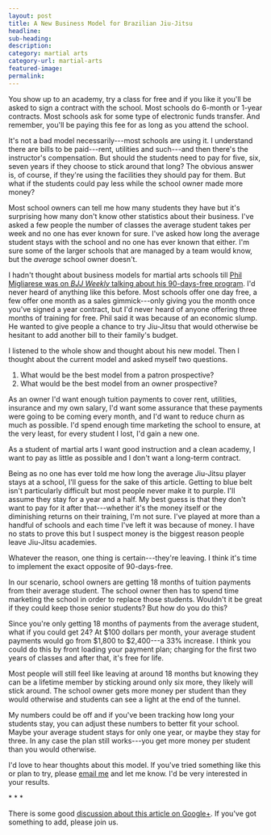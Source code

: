 ```yaml
---
layout: post
title: A New Business Model for Brazilian Jiu-Jitsu
headline:
sub-heading:
description:
category: martial arts
category-url: martial-arts
featured-image:
permalink:
---
```

You show up to an academy, try a class for free and if you like it you'll be asked to sign a contract with the school. Most schools do 6-month or 1-year contracts. Most schools ask for some type of electronic funds transfer. And remember, you'll be paying this fee for as long as you attend the school.

It's not a bad model necessarily---most schools are using it. I understand there are bills to be paid---rent, utilities and such---and then there's the instructor's compensation. But should the students need to pay for five, six, seven years if they choose to stick around that long? The obvious answer is, of course, if they're using the facilities they should pay for them. But what if the students could pay less while the school owner made more money?

Most school owners can tell me how many students they have but it's surprising how many don't know other statistics about their business. I've asked a few people the number of classes the average student takes per week and no one has ever known for sure. I've asked how long the average student stays with the school and no one has ever known that either. I'm sure some of the larger schools that are managed by a team would know, but the *average* school owner doesn't.

I hadn't thought about business models for martial arts schools till [Phil Migliarese was on *BJJ Weekly* talking about his 90-days-free program](http://www.bjjweekly.com/blog/post/phil-migliarese-free-jiu-jitsu-training-for-everyone-is-he-nuts). I'd never heard of anything like this before. Most schools offer one day free, a few offer one month as a sales gimmick---only giving you the month once you've signed a year contract, but I'd never heard of anyone offering three months of training for free. Phil said it was because of an economic slump. He wanted to give people a chance to try Jiu-Jitsu that would otherwise be hesitant to add another bill to their family's budget.

I listened to the whole show and thought about his new model. Then I thought about the current model and asked myself two questions.

  1. What would be the best model from a patron prospective?
  2. What would be the best model from an owner prospective?

As an owner I'd want enough tuition payments to cover rent, utilities, insurance and my own salary, I'd want some assurance that these payments were going to be coming every month, and I'd want to reduce churn as much as possible. I'd spend enough time marketing the school to ensure, at the very least, for every student I lost, I'd gain a new one.

As a student of martial arts I want good instruction and a clean academy, I want to pay as little as possible and I don't want a long-term contract.

Being as no one has ever told me how long the average Jiu-Jitsu player stays at a school, I'll guess for the sake of this article. Getting to blue belt isn't particularly difficult but most people never make it to purple. I'll assume they stay for a year and a half. My best guess is that they don't want to pay for it after that---whether it's the money itself or the diminishing returns on their training, I'm not sure. I've played at more than a handful of schools and each time I've left it was because of money. I have no stats to prove this but I suspect money is the biggest reason people leave Jiu-Jitsu academies.

Whatever the reason, one thing is certain---they're leaving. I think it's time to implement the exact opposite of 90-days-free.

In our scenario, school owners are getting 18 months of tuition payments from their average student. The school owner then has to spend time marketing the school in order to replace those students. Wouldn't it be great if they could keep those senior students? But how do you do this?

Since you're only getting 18 months of payments from the average student, what if you could get 24? At $100 dollars per month, your average student payments would go from $1,800 to $2,400---a 33% increase. I think you could do this by front loading your payment plan; charging for the first two years of classes and after that, it's free for life.

Most people will still feel like leaving at around 18 months but knowing they can be a lifetime member by sticking around only six more, they likely will stick around. The school owner gets more money per student than they would otherwise and students can see a light at the end of the tunnel.

My numbers could be off and if you've been tracking how long your students stay, you can adjust these numbers to better fit your school. Maybe your average student stays for only one year, or maybe they stay for three. In any case the plan still works---you get more money per student than you would otherwise.

I'd love to hear thoughts about this model. If you've tried something like this or plan to try, please [email me](mailto:brad@bradonomics.com) and let me know. I'd be very interested in your results.

\* \* \*

There is some good [discussion about this article on Google+](https://plus.google.com/103163741383795666289/posts/R1rXdM8uRxV). If you've got something to add, please join us.